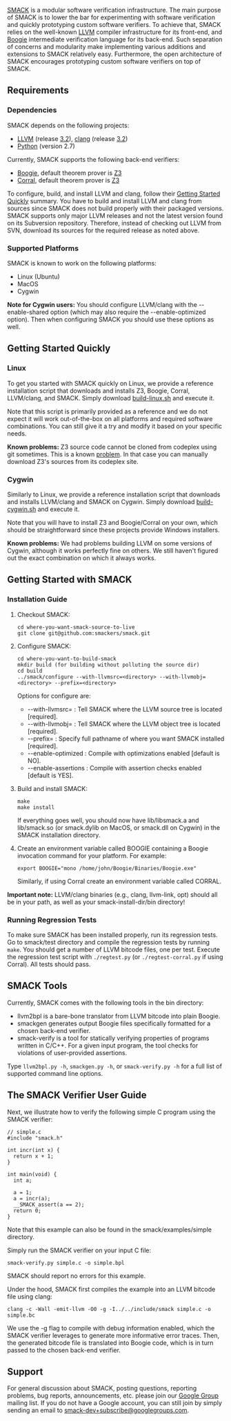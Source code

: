 [SMACK](http://smackers.github.com/smack/) is a modular software verification
infrastructure. The main purpose of SMACK is to lower the bar for experimenting
with software verification and quickly prototyping custom software verifiers.
To achieve that, SMACK relies on the well-known [LLVM](http://www.llvm.org)
compiler infrastructure for its front-end, and
[Boogie](http://boogie.codeplex.com) intermediate verification language for its
back-end. Such separation of concerns and modularity make implementing various
additions and extensions to SMACK relatively easy.  Furthermore, the open
architecture of SMACK encourages prototyping custom software verifiers on top
of SMACK.


## Requirements

### Dependencies

SMACK depends on the following projects:
* [LLVM](http://www.llvm.org) (release [3.2](http://llvm.org/releases/download.html#3.2)),
  [clang](http://clang.llvm.org) (release [3.2](http://llvm.org/releases/download.html#3.2))
* [Python](http://www.python.org) (version 2.7)

Currently, SMACK supports the following back-end verifiers:
* [Boogie](http://boogie.codeplex.com), default theorem prover is [Z3](http://z3.codeplex.com/)
* [Corral](http://corral.codeplex.com), default theorem prover is [Z3](http://z3.codeplex.com/)

To configure, build, and install LLVM and clang, follow their [Getting Started
Quickly](http://llvm.org/docs/GettingStarted.html#getting-started-quickly-a-summary)
summary. You have to build and install LLVM and clang from sources since SMACK
does not build properly with their packaged versions. SMACK supports only major
LLVM releases and not the latest version found on its Subversion repository.
Therefore, instead of checking out LLVM from SVN, download its sources for the
required release as noted above.

### Supported Platforms

SMACK is known to work on the following platforms:
* Linux (Ubuntu)
* MacOS
* Cygwin

**Note for Cygwin users:**
You should configure LLVM/clang with the --enable-shared option (which may also
require the --enable-optimized option).  Then when configuring SMACK you should
use these options as well.


## Getting Started Quickly

### Linux

To get you started with SMACK quickly on Linux, we provide a reference
installation script that downloads and installs Z3, Boogie, Corral, LLVM/clang,
and SMACK. Simply download
[build-linux.sh](http://github.com/smackers/smack/blob/master/bin/build-linux.sh)
and execute it.

Note that this script is primarily provided as a reference and we do not expect
it will work out-of-the-box on all platforms and required software
combinations. You can still give it a try and modify it based on your specific
needs.

**Known problems:**
Z3 source code cannot be cloned from codeplex using git sometimes. This is a
known
[problem](http://z3.codeplex.com/wikipage?title=Git%20HTTPS%20cloning%20errors).
In that case you can manually download Z3's sources from its codeplex site.

### Cygwin

Similarly to Linux, we provide a reference installation script that downloads
and installs LLVM/clang and SMACK on Cygwin. Simply download
[build-cygwin.sh](http://github.com/smackers/smack/blob/master/bin/build-cygwin.sh)
and execute it.

Note that you will have to install Z3 and Boogie/Corral on your own, which
should be straightforward since these projects provide Windows installers.

**Known problems:**
We had problems building LLVM on some versions of Cygwin, although it works
perfectly fine on others. We still haven't figured out the exact combination on
which it always works.


## Getting Started with SMACK

### Installation Guide

1. Checkout SMACK:

   ```
   cd where-you-want-smack-source-to-live  
   git clone git@github.com:smackers/smack.git
   ```

2. Configure SMACK:

   ```
   cd where-you-want-to-build-smack
   mkdir build (for building without polluting the source dir)
   cd build
   ../smack/configure --with-llvmsrc=<directory> --with-llvmobj=<directory> --prefix=<directory>
   ```

   Options for configure are:
   * --with-llvmsrc=<directory>  : Tell SMACK where the LLVM source tree is located [required].
   * --with-llvmobj=<directory>  : Tell SMACK where the LLVM object tree is located [required].
   * --prefix=<directory>        : Specify full pathname of where you want SMACK installed [required].
   * --enable-optimized          : Compile with optimizations enabled [default is NO].
   * --enable-assertions         : Compile with assertion checks enabled [default is YES].

3. Build and install SMACK:

   ```
   make
   make install
   ```

   If everything goes well, you should now have lib/libsmack.a and lib/smack.so
   (or smack.dylib on MacOS, or smack.dll on Cygwin) in the SMACK installation
   directory.

4. Create an environment variable called BOOGIE containing a Boogie invocation
   command for your platform. For example:

   ```
   export BOOGIE="mono /home/john/Boogie/Binaries/Boogie.exe"
   ```

   Similarly, if using Corral create an environment variable called CORRAL.

**Important note:**
LLVM/clang binaries (e.g., clang, llvm-link, opt) should all be in your path,
as well as your smack-install-dir/bin directory!


### Running Regression Tests

To make sure SMACK has been installed properly, run its regression tests.  Go
to smack/test directory and compile the regression tests by running `make`. You
should get a number of LLVM bitcode files, one per test.  Execute the
regression test script with `./regtest.py` (or `./regtest-corral.py` if using
Corral). All tests should pass.


## SMACK Tools

Currently, SMACK comes with the following tools in the bin directory:
* llvm2bpl is a bare-bone translator from LLVM bitcode into plain Boogie.
* smackgen generates output Boogie files specifically formatted for a chosen
  back-end verifier.
* smack-verify is a tool for statically verifying properties of programs written in
  C/C++. For a given input program, the tool checks for violations of
  user-provided assertions.

Type `llvm2bpl.py -h`, `smackgen.py -h`, or `smack-verify.py -h` for a full
list of supported command line options.


## The SMACK Verifier User Guide

Next, we illustrate how to verify the following simple C program using the SMACK
verifier:
```
// simple.c
#include "smack.h"

int incr(int x) {
  return x + 1;
}

int main(void) {
  int a;

  a = 1;
  a = incr(a);
  __SMACK_assert(a == 2);
  return 0;
}
```
Note that this example can also be found in the smack/examples/simple
directory.

Simply run the SMACK verifier on your input C file:
```
smack-verify.py simple.c -o simple.bpl
```
SMACK should report no errors for this example.

Under the hood, SMACK first compiles the example into an LLVM bitcode file using clang:
```
clang -c -Wall -emit-llvm -O0 -g -I../../include/smack simple.c -o simple.bc
```
We use the -g flag to compile with debug information enabled, which the SMACK
verifier leverages to generate more informative error traces. Then, the generated bitcode
file is translated into Boogie code, which is in turn passed to the chosen back-end
verifier.


## Support

For general discussion about SMACK, posting questions, reporting problems, bug
reports, announcements, etc. please join our [Google
Group](http://groups.google.com/group/smack-dev) mailing list.  If you do not
have a Google account, you can still join by simply sending an email to
[smack-dev+subscribe@googlegroups.com](mailto:smack-dev+subscribe@googlegroups.com).

